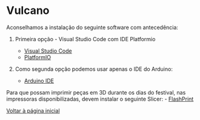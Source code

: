 # Vulcano

Aconselhamos a instalação do seguinte software com antecedência: <br>

1. Primeira opção - Visual Studio Code com IDE Platformio
    - <a href="https://code.visualstudio.com/" target="_blank"> Visual Studio Code </a>
    - <a href="https://platformio.org/install/ide?install=vscode" target="_blank"> PlatformIO </a>

2. Como segunda opção podemos usar apenas o IDE do Arduino: <br>
    - <a href="https://www.arduino.cc/en/software" target="_blank"> Arduino IDE </a>

Para que possam imprimir peças em 3D durante os dias do festival, nas impressoras disponibilizadas, devem instalar o seguinte Slicer:
    - <a href="https://www.flashforge.com/product-detail/FlashPrint-slicer-for-flashforge-fdm-3d-printers" target="_blank"> FlashPrint </a>

<a href="https://robotics-and-ai-group-of-uac.github.io/Vulcano/"> Voltar à página inicial </a>
